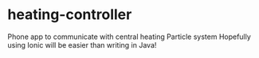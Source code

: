 # heating-controller
Phone app to communicate with central heating Particle system
Hopefully using Ionic will be easier than writing in Java!
